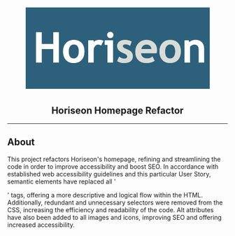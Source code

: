 # <h1 align="center">![Horiseon](./assets/images/horiseon-icon.png)</h1>
## <h2 align="center">Horiseon Homepage Refactor</h2>
---
## About
This project refactors Horiseon's homepage, refining and streamlining the code in order to improve accessibility and boost SEO.
In accordance with established web accessibility guidelines and this particular User Story, semantic elements have replaced all '<div>' tags, offering a more descriptive and logical flow within the HTML. Additionally, redundant and unnecessary selectors were removed from the CSS, increasing the efficiency and readability of the code. Alt attributes have also been added to all images and icons, improving SEO and offering increased accessibility.